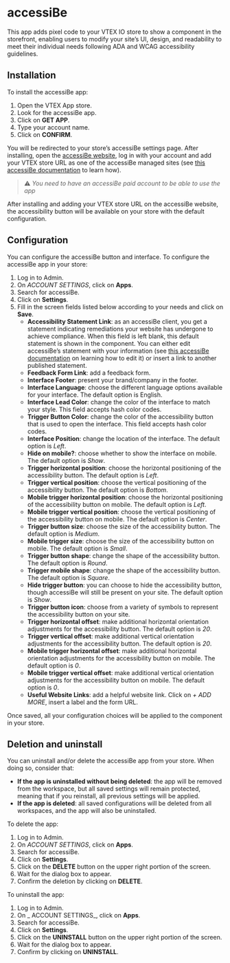 # accessiBe

This app adds pixel code to your VTEX IO store to show a component in the storefront, enabling users to modify your site’s UI, design, and readability to meet their individual needs following ADA and WCAG accessibility guidelines.


## Installation

To install the accessiBe app:
1. Open the VTEX App store.
2. Look for the accessiBe app.
3. Click on **GET APP**.
4. Type your account name.
5. Click on **CONFIRM**.

You will be redirected to your store’s accessiBe settings page. After installing, open the [accessiBe website](https://accessibe.com/), log in with your account and add your VTEX store URL as one of the accessiBe managed sites (see [this accessiBe documentation](https://accessibe.com/support/account/how-can-i-register-new-wesites) to learn how).

> ⚠️ *You need to have an accessiBe paid account to be able to use the app*

After installing and adding your VTEX store URL on the accessiBe website, the accessibility button will be available on your store with the default configuration.


## Configuration

You can configure the accessiBe button and interface. To configure the accessiBe app in your store:
1. Log in to Admin.
2. On _ACCOUNT SETTINGS_, click on **Apps**.
3. Search for accessiBe.
4. Click on **Settings**.
5. Fill in the screen fields listed below according to your needs and click on **Save**.
    *   **Accessibility Statement Link**: as an accessiBe client, you get a statement indicating remediations your website has undergone to achieve compliance. When this field is left blank, this default statement is shown in the component. You can either edit accessiBe’s statement with your information (see [this accessiBe documentation](https://accessibe.com/support/account/how-can-i-edit-website-owner-information-for-the-accessibility-statement) on learning how to edit it) or insert a link to another published statement.
    *   **Feedback Form Link**: add a feedback form.
    *   **Interface Footer**: present your brand/company in the footer.
    *   **Interface Language**: choose the different language options available for your interface. The default option is English.
    *   **Interface Lead Color**: change the color of the interface to match your style. This field accepts hash color codes.
    *   **Trigger Button Color**: change the color of the accessibility button that is used to open the interface. This field accepts hash color codes.
    *   **Interface Position**: change the location of the interface. The default option is _Left_.
    *   **Hide on mobile?**: choose whether to show the interface on mobile. The default option is _Show_.
    *   **Trigger horizontal position**: choose the horizontal positioning of the accessibility button. The default option is _Left_.
    *   **Trigger vertical position**: choose the vertical positioning of the accessibility button. The default option is _Bottom_.
    *   **Mobile trigger horizontal position**: choose the horizontal positioning of the accessibility button on mobile. The default option is _Left_.
    *   **Mobile trigger vertical position**: choose the vertical positioning of the accessibility button on mobile. The default option is _Center_.
    *   **Trigger button size**: choose the size of the accessibility button. The default option is _Medium_.
    *   **Mobile trigger size**: choose the size of the accessibility button on mobile. The default option is _Small_.
    *   **Trigger button shape**: change the shape of the accessibility button. The default option is _Round_.
    *   **Trigger mobile shape**: change the shape of the accessibility button. The default option is _Square_.
    *   **Hide trigger button**: you can choose to hide the accessibility button, though accessiBe will still be present on your site. The default option is _Show_.
    *   **Trigger button icon**: choose from a variety of symbols to represent the accessibility button on your site.
    *   **Trigger horizontal offset**: make additional horizontal orientation adjustments for the accessibility button. The default option is _20_.
    *   **Trigger vertical offset**: make additional vertical orientation adjustments for the accessibility button. The default option is _20_.
    *   **Mobile trigger horizontal offset**: make additional horizontal orientation adjustments for the accessibility button on mobile. The default option is _0_.
    *   **Mobile trigger vertical offset**: make additional vertical orientation adjustments for the accessibility button on mobile. The default option is _0_.
    *   **Useful Website Links**: add a helpful website link. Click on _+ ADD MORE_, insert a label and the form URL.

Once saved, all your configuration choices will be applied to the component in your store.


## Deletion and uninstall

You can uninstall and/or delete the accessiBe app from your store. When doing so, consider that:
*   **If the app is uninstalled without being deleted**: the app will be removed from the workspace, but all saved settings will remain protected, meaning that if you reinstall, all previous settings will be applied.
*   **If the app is deleted**: all saved configurations will be deleted from all workspaces, and the app will also be uninstalled. 

To delete the app:
1. Log in to Admin.
2. On _ACCOUNT SETTINGS_, click on **Apps**.
3. Search for accessiBe.
4. Click on **Settings**.
5. Click on the **DELETE** button on the upper right portion of the screen.
6. Wait for the dialog box to appear.
7. Confirm the deletion by clicking on **DELETE**.

To uninstall the app:
1. Log in to Admin.
2. On _ ACCOUNT SETTINGS_, click on **Apps**.
3. Search for accessiBe.
4. Click on **Settings**.
5. Click on the **UNINSTALL** button on the upper right portion of the screen.
6. Wait for the dialog box to appear.
7. Confirm by clicking on **UNINSTALL**.


